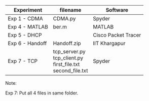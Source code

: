 | Experiment     | filename        | Software |
|-----------------|-----------------|------------|
| Exp 1 - CDMA    | CDMA.py        | Spyder |
| Exp 4 - MATLAB     | ber.m    | MATLAB |
| Exp 5 - DHCP    | | Cisco Packet Tracer|
| Exp 6 - Handoff  |  Handoff.zip  | IIT Khargapur|
| Exp 7 - TCP  | tcp_server.py<br>tcp_client.py<br>first_file.txt<br>second_file.txt   | Spyder |

Note:

Exp 7: Put all 4 files in same folder.
  
